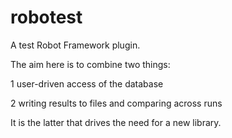 robotest
========

A test Robot Framework plugin.

The aim here is to combine two things:

  1  user-driven access of the database

  2  writing results to files and comparing across runs

It is the latter that drives the need for a new library.

